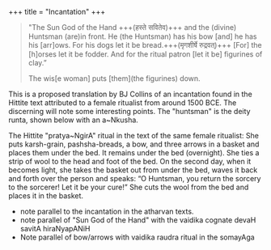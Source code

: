 +++
title = "Incantation"
+++
> "The Sun God of the Hand +++(हस्ते सवितेव)+++ and the (divine) Huntsman  (are)in front. He (the Huntsman) has his bow [and] he has his [arr]ows. For his dogs let it be bread.+++(मृगशीर्षे रुद्रवत्)+++ [For] the [h]orses let it be fodder. And for the ritual patron [let it be] figurines of clay.” 
> 
> The wis[e woman] puts [them](the figurines) down.

This is a proposed translation by BJ Collins of an incantation found in the Hittite text attributed to a female ritualist from around 1500 BCE. The discerning will note some interesting points. The "huntsman" is the deity runta, shown below with an a~Nkusha. 

The Hittite "pratya~NgirA" ritual in the text of the same female ritualist: She puts karsh-grain, pashsha-breads, a bow, and three arrows in a basket and places them under the bed. It remains under the bed (overnight). She ties a strip of wool to the head and foot of the bed. On the second day, when it becomes light, she takes the basket out from under the bed, waves it back and forth over the person and speaks: “O Huntsman, you return the sorcery to the sorcerer! Let it be your cure!” She cuts the wool from the bed and places it in the basket.

- note parallel to the incantation in the atharvan texts.
- note parallel of "Sun God of the Hand" with the vaidika cognate devaH savitA hiraNyapANiH
- Note parallel of bow/arrows with vaidika raudra ritual in the somayAga